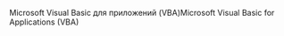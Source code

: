 <span data-ttu-id="87e13-101">Microsoft Visual Basic для приложений (VBA)</span><span class="sxs-lookup"><span data-stu-id="87e13-101">Microsoft Visual Basic for Applications (VBA)</span></span>